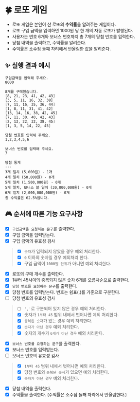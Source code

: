 # 🍀 로또 게임
- 로또 게임은 본인이 산 로또의 **수익률**을 알려주는 게임이다.
- 로또 구입 금액을 입력하면 1000원 당 한 개의 자동 로또가 발행된다.
- 사용자는 번호 6개와 보너스 번호까지 총 7개의 당첨 번호를 입력한다.
- 당첨 내역을 출력하고, 수익률을 알려준다.
- 수익률은 소수점 둘째 자리에서 반올림한 값을 알려준다.

## ✨ 실행 결과 예시
```
구입금액을 입력해 주세요.
8000

8개를 구매했습니다.
[8, 21, 23, 41, 42, 43]
[3, 5, 11, 16, 32, 38]
[7, 11, 16, 35, 36, 44]
[1, 8, 11, 31, 41, 42]
[13, 14, 16, 38, 42, 45]
[7, 11, 30, 40, 42, 43]
[2, 13, 22, 32, 38, 45]
[1, 3, 5, 14, 22, 45]

당첨 번호를 입력해 주세요.
1,2,3,4,5,6

보너스 번호를 입력해 주세요.
7

당첨 통계
---
3개 일치 (5,000원) - 1개
4개 일치 (50,000원) - 0개
5개 일치 (1,500,000원) - 0개
5개 일치, 보너스 볼 일치 (30,000,000원) - 0개
6개 일치 (2,000,000,000원) - 0개
총 수익률은 62.5%입니다.
```

## 🎮 순서에 따른 기능 요구사항
- [x] `구입금액을 요청하는 문구`를 출력한다.
- [x] 구입 금액을 입력받는다.
- [x] 구입 금액의 유효성 검사
> - [x] `숫자`가 입력되지 않았을 경우 예외 처리한다.
> - [x] `0` 이하의 숫자일 경우 예외처리 한다.
> - [x] 구입 금액이 `1000원 단위`가 아니면 예외 처리한다.
- [x] 로또의 구매 개수를 출력한다.
- [x] 1부터 45사이의 중복되지 않은 숫자 6개를 오름차순으로 출력한다.
- [x] `당첨 번호를 요청하는 문구`를 출력한다.
- [x] 당첨 번호를 입력받는다. 번호는 쉼표(,)를 기준으로 구분한다.
- [ ] 당첨 번호의 유효성 검사
> - [ ] `','`로 구분되어 있지 않은 경우 예외 처리한다.
> - [x] 숫자가 `1부터 45` 범위 내에서 벗어나면 예외 처리한다.
> - [x] `중복된 숫자`가 있는 경우 예외 처리한다.
> - [x] `숫자가 아닌 경우` 예외 처리한다.
> - [x] 숫자의 개수가 `6개가 아닌 경우` 예외 처리한다.
- [x] `보너스 번호를 요청하는 문구`를 출력한다.
- [x] 보너스 번호를 입력받는다.
- [ ] 보너스 번호의 유효성 검사
> - [x] `1부터 45` 범위 내에서 벗어나면 예외 처리한다.
> - [x] 당첨 번호와 `중복된 숫자`가 있으면 예외 처리한다.
> - [x] `숫자가 아닌 경우` 예외 처리한다.
- [x] 당첨 내역을 출력한다.
- [x] 수익률을 출력한다. (수익률은 소수점 둘째 자리에서 반올림한다.)